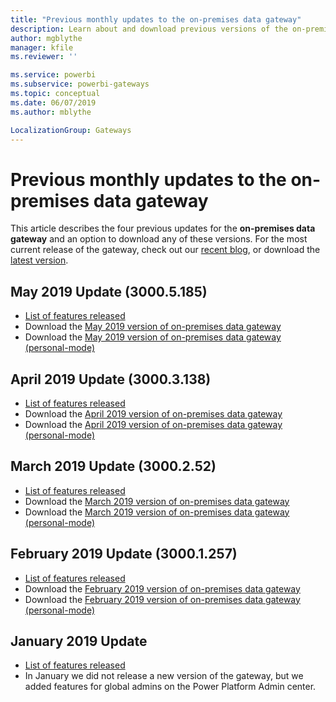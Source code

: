 ```yaml
---
title: "Previous monthly updates to the on-premises data gateway"
description: Learn about and download previous versions of the on-premises data gateway.
author: mgblythe
manager: kfile
ms.reviewer: ''

ms.service: powerbi
ms.subservice: powerbi-gateways
ms.topic: conceptual
ms.date: 06/07/2019
ms.author: mblythe

LocalizationGroup: Gateways
---
```


# Previous monthly updates to the on-premises data gateway

This article describes the four previous updates for the **on-premises data gateway** and an option to download any of these versions.  For the most current release of the gateway, check out our [recent blog](https://powerbi.microsoft.com/blog/on-premises-data-gateway-june-2019-update-is-now-available), or download the [latest version](https://go.microsoft.com/fwlink/?LinkId=820925&clcid=0x409).

## May 2019 Update (3000.5.185)

- [List of features released](https://powerbi.microsoft.com/blog/on-premises-data-gateway-may-2019-update-is-now-available)
- Download the [May 2019 version of on-premises data gateway](https://download.microsoft.com/download/D/A/1/DA1FDDB8-6DA8-4F50-B4D0-18019591E182/GatewayInstall-19-05.exe)
- Download the [May 2019 version of on-premises data gateway (personal-mode)](https://download.microsoft.com/download/6/0/2/602A459E-E1A3-4FB9-B07F-FC2B60881900/On-premises%20data%20gateway%20(personal%20mode)-19-05.exe)

## April 2019 Update (3000.3.138)

- [List of features released](https://powerbi.microsoft.com/blog/on-premises-data-gateway-april-2019-update-is-now-available)
- Download the [April 2019 version of on-premises data gateway](https://download.microsoft.com/download/D/A/1/DA1FDDB8-6DA8-4F50-B4D0-18019591E182/GatewayInstall-19-04.exe)
- Download the [April 2019 version of on-premises data gateway (personal-mode)](https://download.microsoft.com/download/6/0/2/602A459E-E1A3-4FB9-B07F-FC2B60881900/On-premises%20data%20gateway%20(personal%20mode)-19-04.exe)

## March 2019 Update (3000.2.52)

- [List of features released](https://powerbi.microsoft.com/blog/on-premises-data-gateway-march-2019-update-is-now-available)
- Download the [March 2019 version of on-premises data gateway](https://download.microsoft.com/download/D/A/1/DA1FDDB8-6DA8-4F50-B4D0-18019591E182/GatewayInstall-19-03.exe)
- Download the [March 2019 version of on-premises data gateway (personal-mode)](https://download.microsoft.com/download/6/0/2/602A459E-E1A3-4FB9-B07F-FC2B60881900/On-premises%20data%20gateway%20(personal%20mode)-19-03.exe)

## February 2019 Update (3000.1.257)

- [List of features released](https://powerbi.microsoft.com/blog/on-premises-data-gateway-february-2019-update-is-now-available)
- Download the [February 2019 version of on-premises data gateway](https://download.microsoft.com/download/D/A/1/DA1FDDB8-6DA8-4F50-B4D0-18019591E182/GatewayInstall-19-02.exe)
- Download the [February 2019 version of on-premises data gateway (personal-mode)](https://download.microsoft.com/download/6/0/2/602A459E-E1A3-4FB9-B07F-FC2B60881900/On-premises%20data%20gateway%20(personal%20mode)-19-02.exe)

## January 2019 Update

- [List of features released](https://powerbi.microsoft.com/blog/on-premises-data-gateway-management-in-the-power-platform-admin-center)
- In January we did not release a new version of the gateway, but we added features for global admins on the Power Platform Admin center.